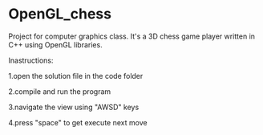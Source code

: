 # OpenGL_chess
Project for computer graphics class. It's a 3D chess game player written in C++ using OpenGL libraries.

Inastructions:

  1.open the solution file in the code folder
  
  2.compile and run the program
  
  3.navigate the view using "AWSD" keys
  
  4.press "space" to get execute next move
  
